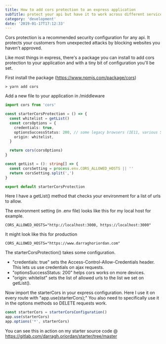 ```yaml
---
title: How to add cors protection to an express application
subTitle: protect your api but have it to work across different services
category: 'development'
date: '2019-01-17T17:12:33'
---
```


Cors protection is a recommended security configuration for any api. It protects your customers from unexpected attacks by blocking websites you haven't approved.

Like most things in express, there's a package you can install to add cors protection to your application and with a tiny bit of configuration you'll be set.<!-- end excerpt -->

First install the package (<https://www.npmjs.com/package/cors>)

```shell
> yarn add cors
```

Add a new file to your application in /middleware

```typescript
import cors from 'cors'

const starterCorsProtection = () => {
  const whitelist = getList()
  const corsOptions = {
    credentials: true,
    optionsSuccessStatus: 200, // some legacy browsers (IE11, various SmartTVs) choke on 204
    origin: whitelist,
  }

  return cors(corsOptions)
}

const getList = (): string[] => {
  const corsSetting = process.env.CORS_ALLOWED_HOSTS || ''
  return corsSetting.split(',')
}

export default starterCorsProtection
```

Here I have a getList() method that checks your environment for a list of urls to allow.

The environment setting (in .env file) looks like this for my local host for example.

```shell
CORS_ALLOWED_HOSTS="http://localhost:3000, https://localhost:3000"
```

It might look like this for production

```shell
CORS_ALLOWED_HOSTS="https://www.darraghoriordan.com"
```

The starterCorsProtection() takes some configuration.

- "credentials: true" sets the Access-Control-Allow-Credentials header. This lets us use credentials on ajax requests.
- "optionsSuccessStatus: 200" helps cors works on more devices.
- "origin: whitelist" sets the list of allowed urls to the list we set on getList().

Now import the starterCors in your express configuration.
Here I use it on every route with "app.use(starterCors);"
You also need to specifically use it in the options methods so DELETE requests work.

```typescript
const starterCors = starterCorsConfiguration()
app.use(starterCors)
app.options('*', starterCors)
```

You can see this in action on my starter source code @ <https://gitlab.com/darragh.oriordan/starter/tree/master>
